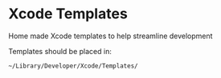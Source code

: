 # Xcode Templates

Home made Xcode templates to help streamline development

Templates should be placed in:

```~/Library/Developer/Xcode/Templates/```
